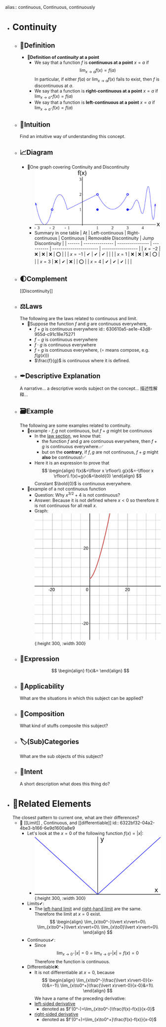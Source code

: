 alias:: continuous, Continuous, continuously

- # Continuity
	- ## 📝Definition
		- 📌**Definition of *continuity* at a point**
			- We say that a function $f$ is **continuous at a point** $x=a$ if
			  $$
			  \lim_{x\to a}f(x) = f(a)
			  $$
			  In particular, if either $f(a)$ or $\lim_{x\to a}f(x)$ fails to exist, then $f$ is discontinuous at $a$.
			- We say that a function is **right-continuous at a point** $x=a$ if $\lim_{x\to a^+}f(x) = f(a)$
			- We say that a function is **left-continuous at a point** $x=a$ if $\lim_{x\to a^-}f(x) = f(a)$
	- ## 🧠Intuition
	  Find an intuitive way of understanding this concept.
	- ## 📈Diagram
		- 📌One graph covering Continuity and Discontinuity
			- ![name](../assets/images_u0lim2_continuitytest2.svg)
			- Summary in one table
			  | At     | Left-continuous | Right-continuous | Continuous | Removable Discontinuity | Jump Discontinuity |
			  | ------ | --------------- | ---------------- | ---------- | ----------------------- | ------------------ |
			  | $x=-2$ | ❌               | ❌                | ❌          | ⭕                       |                    |
			  | $x=-1$ | ✔               | ✔                | ✔          |                         |                    |
			  | $x=1$  | ❌               | ❌                | ❌          | ⭕                       |                    |
			  | $x=3$  | ❌               | ✔                | ❌          |                         | ⭕                  |
			  | $x=4$  | ✔               | ✔                | ✔          |                         |                    |
	- ## 🌓Complement
	  [[Discontinuity]]
	- ## ⚖Laws
	  The following are the laws related to continuous and limit.
		- 📌Suppose the function $f$ and $g$ are continuous everywhere,
			- $f+g$ is continuous everywhere
			  id:: 630610a5-ae1e-43d8-955d-c91c18e75271
			- $f-g$ is continuous everywhere
			- $f\cdot g$ is continuous everywhere
			- $f\circ g$ is continuous everywhere,  ($\circ$ means compose, e.g. $f(g(x))$)
			- $\frac{f}{g}$ is continuous where it is defined.
	- ## ✒Descriptive Explanation
	  A narrative... a descriptive words subject on the concept... 描述性解释…
	- ## 🗃Example
	  The following are some examples related to continuity.
		- 📌example -  $f,g$ not continuous, but $f+g$ might be continuous
			- In the [law section](((630610a5-ae1e-43d8-955d-c91c18e75271))), we know that:
				- the function $f$ and $g$ are continuous everywhere, then $f+g$ is continuous everywhere.✅
				- but on the **contrary**, if $f,g$ are not continuous, $f+g$ might **also** be continuous!✅
			- Here it is an expression to prove that
			  $$
			  \begin{align}
			  f(x)&=\lfloor x \rfloor\\
			  g(x)&=-\lfloor x \rfloor\\
			  f(x)+g(x)&=\bold{0}
			  \end{align}
			  $$
			  Constant $\bold{0}$ is continuous everywhere.
		- 📌example of a not continuous function
			- Question: Why $x^{3/2}+4$ is not continuous?
			- Answer: Because it is not defined where $x<0$ so therefore it is not continuous for all reall $x$.
			- Graph:
			  ![name](../assets/x_32_4.svg){:height 300, :width 300}
	- ## 🧮Expression
	  $$
	  \begin{align}
	  f(x)&=
	  \end{align}
	  $$
	- ## 🤳Applicability
	   What are the situations in which this subject can be applied?
	- ## 🧪Composition
	  What kind of stuffs composite this subject?
	- ## 🏷(Sub)Categories
	  What are the sub objects of this subject?
	- ## 🎯Intent
	   A short description what does this thing do?
- # 🧬Related Elements
   The closest pattern to current one, what are their differences?
	- 📌 [[Limit]] , Continuous, and [[differentiable]]
	  id:: 6322bf32-04a2-4be3-b166-6e9d1600a8e9
		- Let's look at the $x=0$ of the following function $f(x)=\lvert x\rvert$:
			- ![name](../assets/images_u1der2_absolute.svg){:height 300, :width 300}
		- Limits✔:
			- The <u>left-hand limit</u> and <u>right-hand limit</u> are the same. Therefore the limit at $x=0$ exist.
			  $$
			  \begin{align}
			  \lim_{x\to0^-}\lvert x\rvert=0\\
			  \lim_{x\to0^+}\lvert x\rvert=0\\
			  \lim_{x\to0}\lvert x\rvert=0\\
			  \end{align}
			  $$
		- Continuous✔:
			- Since
			  $$
			  \lim_{x\to0^-}\lvert x\rvert=0=\lim_{x\to0^+}\lvert x\rvert=f(x)=0
			  $$
			  Therefore the function is continuous.
		- Differentiable❌:
			- It is not differentiable at $x=0$, because
			  $$
			  \begin{align}
			  \lim_{x\to0^-}\frac{\lvert x\rvert-0}{x-0}&=-1\\
			  \lim_{x\to0^+}\frac{\lvert x\rvert-0}{x-0}&=1\\
			  \end{align}
			  $$
			  We have a name of the preceding derivative:
			- <u>left-sided derivative</u>
				- denoted as $f'(0^-)=\lim_{x\to0^-}\frac{f(x)-f(x)}{x-0}$
			- <u>right-sided derivative</u>
				- denoted as $f'(0^+)=\lim_{x\to0^+}\frac{f(x)-f(x)}{x-0}$
